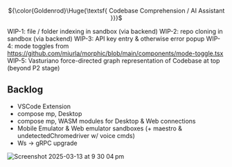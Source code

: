 <p align="center">${\color{Goldenrod}\Huge{\textsf{ Codebase Comprehension / AI Assistant }}}$</p>

WIP-1: file / folder indexing in sandbox (via backend)
WIP-2: repo cloning in sandbox (via backend)
WIP-3: API key entry & otherwise error popup
WIP-4: mode toggles from https://github.com/miurla/morphic/blob/main/components/mode-toggle.tsx
WIP-5: Vasturiano force-directed graph representation of Codebase at top (beyond P2 stage)

Backlog
---
- VSCode Extension
- compose mp, Desktop
- compose mp, WASM modules for Desktop & Web connections
- Mobile Emulator & Web emulator sandboxes (+ maestro & undetectedChromedriver w/ voice cmds)
- Ws -> gRPC upgrade


![Screenshot 2025-03-13 at 9 30 04 pm](https://github.com/user-attachments/assets/eff32105-8b56-483b-a47a-70c438447e30)
